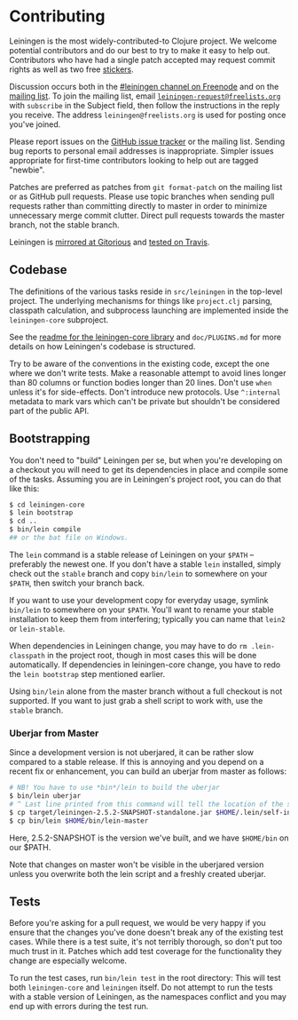 # Contributing

Leiningen is the most widely-contributed-to Clojure project. We
welcome potential contributors and do our best to try to make it easy
to help out. Contributors who have had a single patch accepted may
request commit rights as well as two free
[stickers](http://hypirion.com/imgs/lein-stickers.jpg).

Discussion occurs both in the
[#leiningen channel on Freenode](irc://chat.freenode.net#leiningen) and on the
[mailing list](http://www.freelists.org/list/leiningen). To join the mailing
list, email
[`leiningen-request@freelists.org`](mailto:leiningen-request@freelists.org?subject=subscribe)
with `subscribe` in the Subject field, then follow the instructions in the reply
you receive. The address `leiningen@freelists.org` is used for posting once
you've joined.

Please report issues on the
[GitHub issue tracker](https://github.com/technomancy/leiningen/issues)
or the mailing list. Sending bug reports to personal email addresses
is inappropriate. Simpler issues appropriate for first-time
contributors looking to help out are tagged "newbie".

Patches are preferred as patches from `git format-patch` on the
mailing list or as GitHub pull requests. Please use topic branches
when sending pull requests rather than committing directly to master
in order to minimize unnecessary merge commit clutter. Direct pull
requests towards the master branch, not the stable branch.

Leiningen is [mirrored at Gitorious](https://gitorious.org/leiningen/leiningen)
and [tested on Travis](http://travis-ci.org/technomancy/leiningen).

## Codebase

The definitions of the various tasks reside in `src/leiningen` in the
top-level project. The underlying mechanisms for things like
`project.clj` parsing, classpath calculation, and subprocess launching
are implemented inside the `leiningen-core` subproject.

See the
[readme for the leiningen-core library](https://github.com/technomancy/leiningen/blob/master/leiningen-core/README.md)
and `doc/PLUGINS.md` for more details on how Leiningen's codebase is
structured.

Try to be aware of the conventions in the existing code, except the
one where we don't write tests. Make a reasonable attempt to avoid
lines longer than 80 columns or function bodies longer than 20
lines. Don't use `when` unless it's for side-effects. Don't introduce
new protocols. Use `^:internal` metadata to mark vars which can't be
private but shouldn't be considered part of the public API.

## Bootstrapping

You don't need to "build" Leiningen per se, but when you're developing on a
checkout you will need to get its dependencies in place and compile some of the
tasks. Assuming you are in Leiningen's project root, you can do that like this:

```bash
$ cd leiningen-core
$ lein bootstrap
$ cd ..
$ bin/lein compile
## or the bat file on Windows.
```

The `lein` command is a stable release of Leiningen on your `$PATH` – preferably
the newest one. If you don't have a stable `lein` installed, simply check out
the `stable` branch and copy `bin/lein` to somewhere on your `$PATH`, then
switch your branch back.

If you want to use your development copy for everyday usage, symlink
`bin/lein` to somewhere on your `$PATH`. You'll want to rename your
stable installation to keep them from interfering; typically you can
name that `lein2` or `lein-stable`.

When dependencies in Leiningen change, you may have to do `rm .lein-classpath`
in the project root, though in most cases this will be done automatically. If
dependencies in leiningen-core change, you have to redo the `lein bootstrap`
step mentioned earlier.

Using `bin/lein` alone from the master branch without a full checkout
is not supported. If you want to just grab a shell script to work
with, use the `stable` branch.

### Uberjar from Master

Since a development version is not uberjared, it can be rather slow compared to
a stable release. If this is annoying and you depend on a recent fix or
enhancement, you can build an uberjar from master as follows:

```bash
# NB! You have to use *bin*/lein to build the uberjar
$ bin/lein uberjar
# ^ Last line printed from this command will tell the location of the standalone
$ cp target/leiningen-2.5.2-SNAPSHOT-standalone.jar $HOME/.lein/self-installs
$ cp bin/lein $HOME/bin/lein-master
```

Here, 2.5.2-SNAPSHOT is the version we've built, and we have `$HOME/bin` on our
$PATH.

Note that changes on master won't be visible in the uberjared version unless you
overwrite both the lein script and a freshly created uberjar.

## Tests

Before you're asking for a pull request, we would be very happy if you ensure
that the changes you've done doesn't break any of the existing test cases. While
there is a test suite, it's not terribly thorough, so don't put too much trust
in it. Patches which add test coverage for the functionality they change are
especially welcome.

To run the test cases, run `bin/lein test` in the root directory: This will test
both `leiningen-core` and `leiningen` itself. Do not attempt to run the tests
with a stable version of Leiningen, as the namespaces conflict and you may end
up with errors during the test run.
